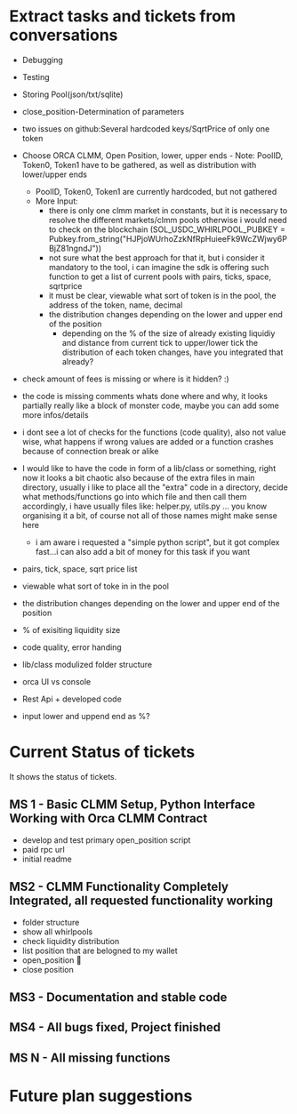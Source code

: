 # Extract tasks and tickets from conversations
- Debugging
- Testing
- Storing Pool(json/txt/sqlite)
- close_position-Determination of parameters
- two issues on github:Several hardcoded keys/SqrtPrice of only one token
- Choose ORCA CLMM, Open Position, lower, upper ends - Note: PoolID, Token0, Token1 have to be gathered, as well as distribution with lower/upper ends
	- PoolID, Token0, Token1 are currently hardcoded, but not gathered
	- More Input:
		- there is only one clmm market in constants, but it is necessary to resolve the different markets/clmm pools otherwise i would need to check on the blockchain (SOL_USDC_WHIRLPOOL_PUBKEY = Pubkey.from_string("HJPjoWUrhoZzkNfRpHuieeFk9WcZWjwy6PBjZ81ngndJ"))
		- not sure what the best approach for that it, but i consider it mandatory to the tool, i can imagine the sdk is offering such function to get a list of current pools with pairs, ticks, space, sqrtprice
		- it must be clear, viewable what sort of token is in the pool, the address of the token, name, decimal
		- the distribution changes depending on the lower and upper end of the position
			- depending on the % of the size of already existing liquidiy and distance from current tick to upper/lower tick the distribution of each token changes, have you integrated that already?
	
- check amount of fees is missing or where is it hidden? :)
- the code is missing comments whats done where and why, it looks partially really like a block of monster code, maybe you can add some more infos/details
- i dont see a lot of checks for the functions (code quality), also not value wise, what happens if wrong values are added or a function crashes because of connection break or alike
- I would like to have the code in form of a lib/class or something, right now it looks a bit chaotic also because of the extra files in main directory, usually i like to place all the "extra" code in a directory, decide what methods/functions go into which file and then call them accordingly, i have usually files like: helper.py, utils.py ... you know organising it a bit, of course not all of those names might make sense here
	- i am aware i requested a "simple python script", but it got complex fast...i can also add a bit of money for this task if you want
- pairs, tick, space, sqrt price list
- viewable what sort of toke in in the pool
- the distribution changes depending on the lower and upper end of the position
- % of exisiting liquidity size
- code quality, error handing
- lib/class modulized folder structure
- orca UI vs console
- Rest Api + developed code
- input lower and uppend end as %?
</html>

# Current Status of tickets
It shows the status of tickets.
## MS 1 - Basic CLMM Setup, Python Interface Working with Orca CLMM Contract
- develop and test primary open_position script
- paid rpc url 
- initial readme
## MS2 - CLMM Functionality Completely Integrated, all requested functionality working 
- folder structure
- show all whirlpools
- check liquidity distribution
- list position that are belogned to my wallet
- open_position 🙂
- close position

## MS3 - Documentation and stable code 
## MS4 - All bugs fixed, Project finished 
## MS N - All missing functions

# Future plan suggestions
